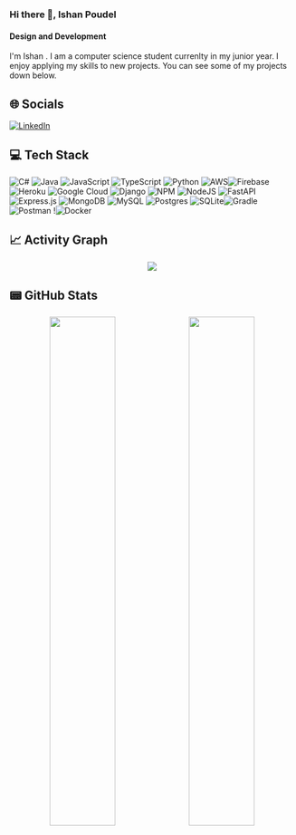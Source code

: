 ### Hi there 👋,  Ishan Poudel
#### Design and Development
I'm Ishan . I am a computer science student currenlty in my junior year. I enjoy applying my skills to new projects. You can see some of my projects down below.



## 🌐 Socials
 [![LinkedIn](https://img.shields.io/badge/LinkedIn-0077B5?style=for-the-badge&logo=linkedin&logoColor=white)](https://www.linkedin.com/in/ishan-poudel-367345139/) 

## 💻 Tech Stack
![C#](https://img.shields.io/badge/c%23-%23239120.svg?style=for-the-badge&logo=c-sharp&logoColor=white) ![Java](https://img.shields.io/badge/java-%23ED8B00.svg?style=for-the-badge&logo=java&logoColor=white) ![JavaScript](https://img.shields.io/badge/javascript-%23323330.svg?style=for-the-badge&logo=javascript&logoColor=%23F7DF1E) ![TypeScript](https://img.shields.io/badge/typescript-%23007ACC.svg?style=for-the-badge&logo=typescript&logoColor=white) ![Python](https://img.shields.io/badge/python-3670A0?style=for-the-badge&logo=python&logoColor=ffdd54) ![AWS](https://img.shields.io/badge/AWS-%23FF9900.svg?style=for-the-badge&logo=amazon-aws&logoColor=white)![Firebase](https://img.shields.io/badge/firebase-%23039BE5.svg?style=for-the-badge&logo=firebase) ![Heroku](https://img.shields.io/badge/heroku-%23430098.svg?style=for-the-badge&logo=heroku&logoColor=white) ![Google Cloud](https://img.shields.io/badge/Google%20Cloud-%234285F4.svg?style=for-the-badge&logo=google-cloud&logoColor=white) ![Django](https://img.shields.io/badge/django-%23092E20.svg?style=for-the-badge&logo=django&logoColor=white) ![NPM](https://img.shields.io/badge/NPM-%23000000.svg?style=for-the-badge&logo=npm&logoColor=white) ![NodeJS](https://img.shields.io/badge/node.js-6DA55F?style=for-the-badge&logo=node.js&logoColor=white) ![FastAPI](https://img.shields.io/badge/FastAPI-005571?style=for-the-badge&logo=fastapi) ![Express.js](https://img.shields.io/badge/express.js-%23404d59.svg?style=for-the-badge&logo=express&logoColor=%2361DAFB) ![MongoDB](https://img.shields.io/badge/MongoDB-%234ea94b.svg?style=for-the-badge&logo=mongodb&logoColor=white) ![MySQL](https://img.shields.io/badge/mysql-%2300f.svg?style=for-the-badge&logo=mysql&logoColor=white) ![Postgres](https://img.shields.io/badge/postgres-%23316192.svg?style=for-the-badge&logo=postgresql&logoColor=white) ![SQLite](https://img.shields.io/badge/sqlite-%2307405e.svg?style=for-the-badge&logo=sqlite&logoColor=white)![Gradle](https://img.shields.io/badge/Gradle-02303A.svg?style=for-the-badge&logo=Gradle&logoColor=white) ![Postman](https://img.shields.io/badge/Postman-FF6C37?style=for-the-badge&logo=postman&logoColor=white) !![Docker](https://img.shields.io/badge/docker-%230db7ed.svg?style=for-the-badge&logo=docker&logoColor=white)


## 📈 Activity Graph
<p align="center">
	<img src="https://activity-graph.herokuapp.com/graph?username=IshanPoudel&theme=minimal"/>
</p>

<!-- ## 💳 Github Profile Summary Card
<p align="center">
  <img src="https://github-profile-summary-cards.vercel.app/api/cards/profile-details?username=IshanPoudel&theme=vue"/>
</p> -->

## 📟 GitHub Stats
<p align="center">
	<img width="48%" src="https://github-readme-stats.vercel.app/api?username=IshanPoudel&show_icons=true&theme=vue" />
	<img width="48%" src="https://github-readme-streak-stats.herokuapp.com/?user=IshanPoudel&theme=vue" />
</p>



<!-- [![Ishan's GitHub stats](https://github-readme-stats.vercel.app/api?username=IshanPoudel)](https://github.com/anuraghazra/github-readme-stats) -->

